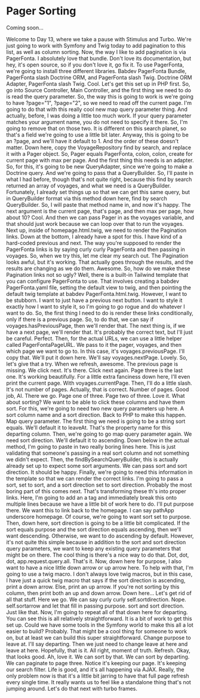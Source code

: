 # Pager Sorting

Coming soon...

Welcome to Day 13, where we take a pause with Stimulus and Turbo. We're just going to
work with Symfony and Twig today to add pagination to this list, as well as column
sorting. Now, the way I like to add pagination is via PagerFonta. I absolutely love
that bundle. Don't love its documentation, but hey, it's open source, so if you don't
love it, go fix it. To use PagerFonta, we're going to install three different
libraries. Babdev PagerFonta Bundle, PagerFonta slash Doctrine ORM, and PagerFonta
slash Twig. Doctrine ORM Adapter, PagerFonta slash Twig. Cool. Let's get this set up
in PHP first. So, go into Source Controller, Main Controller, and the first thing we
need to do is read the query parameter. So, the way this is going to work is we're
going to have ?page="1", ?page="2", so we need to read off the current page. I'm
going to do that with this really cool new map query parameter thing. And actually,
before, I was doing a little too much work. If your query parameter matches your
argument name, you do not need to specify it there. So, I'm going to remove that on
those two. It is different on this search planet, so that's a field we're going to
use a little bit later. Anyway, this is going to be an ?page, and we'll have it
default to 1. And the order of these doesn't matter. Down here, copy the
VoyageRepository find by search, and replace it with a Pager object. So, Pager equals
PagerFonta, colon, colon, create for current page with max per page. And the first
thing this needs is an adapter. So, for this, it's going to be new QueryAdapter,
since we're going to make a Doctrine query. And we're going to pass that a
QueryBuilder. So, I'll paste in what I had before, though that's not quite right,
because this find by search returned an array of voyages, and what we need is a
QueryBuilder. Fortunately, I already set things up so that we can get this same
query, but in QueryBuilder format via this method down here, find by search
QueryBuilder. So, I will paste that method name in, and now it's happy. The next
argument is the current page, that's page, and then max per page, how about 10? Cool.
And then we can pass Pager in as the voyages variable, and that should just work
because we can loop over that to run the voyages. Next up, inside of
homepage.html.twig, we need to render the Pagination links. Down at the bottom, I
already have a spot for this. I have kind of a hard-coded previous and next. The way
you're supposed to render the PagerFonta links is by saying curly curly PagerFonta
and then passing in voyages. So, when we try this, let me clear my search out. The
Pagination looks awful, but it's working. That actually goes through the results, and
the results are changing as we do them. Awesome. So, how do we make these Pagination
links not so ugly? Well, there is a built-in Tailwind template that you can configure
PagerFonta to use. That involves creating a babdev PagerFonta.yaml file, setting the
default view to twig, and then pointing the default twig template at babdev
PagerFonta.html.twig. However, I want to be stubborn. I want to just have a previous
next button. I want to style it exactly how I want to style it, so I'm going to go
rogue and do whatever I want to do. So, the first thing I need to do is render these
links conditionally, only if there is a previous page. So, to do that, we can say if
voyages.hasPreviousPage, then we'll render that. The next thing is, if we have a next
page, we'll render that. It's probably the correct text, but I'll just be careful.
Perfect. Then, for the actual URLs, we can use a little helper called
PagerFontaPageURL. We pass to it the pager, voyages, and then which page we want to
go to. In this case, it's voyages.previousPage. I'll copy that. We'll put it down
here. We'll say voyages.nextPage. Lovely. So, let's give that a try. When we refresh,
awesome. The previous page is missing. We click next. It's there. Click next again.
Page three is the last one. It's working beautifully. For a little extra fanciness
down here, I'll even print the current page. With voyages.currentPage. Then, I'll do
a little slash. It's not number of pages. Actually, that is correct. Number of pages.
Good job, AI. There we go. Page one of three. Page two of three. Love it. What about
sorting? We want to be able to click these columns and have them sort. For this,
we're going to need two new query parameters up here. A sort column name and a sort
direction. Back to PHP to make this happen. Map query parameter. The first thing we
need is going to be a string sort equals. We'll default it to leaveAt. That's the
property name for this departing column. Then, we're going to go map query parameter
again. We need sort direction. We'll default it to ascending. Down below in the
actual method, I'm going to paste in two really boring lines here. This is just
validating that someone's passing in a real sort column and not something we didn't
expect. Then, the findBySearchQueryBuilder, this is actually already set up to expect
some sort arguments. We can pass sort and sort direction. It should be happy.
Finally, we're going to need this information in the template so that we can render
the correct links. I'm going to pass a sort, set to sort, and a sort direction set to
sort direction. Probably the most boring part of this comes next. That's transforming
these th's into proper links. Here, I'm going to add an a tag and immediately break
this onto multiple lines because we have a little bit of work here to do. I'll put
purpose there. We want this to link back to the homepage. I can say pathApp
underscore homepage. Of course, we're going to want sort set to purpose. Then, down
here, sort direction is going to be a little bit complicated. If the sort equals
purpose and the sort direction equals ascending, then we'll want descending.
Otherwise, we want to do ascending by default. However, it's not quite this simple
because in addition to the sort and sort direction query parameters, we want to keep
any existing query parameters that might be on there. The cool thing is there's a
nice way to do that. Dot, dot, dot, app.request.query.all. That's it. Now, down here
for purpose, I also want to have a nice little down arrow or up arrow here. To help
with that, I'm going to use a twig macro. I don't always love twig macros, but in
this case, I have just a quick twig macro that says if the sort direction is
ascending, print a down arrow. Else, print an up arrow. If you're not sorting by this
column, then print both an up and down arrow. Down here... Let's get rid of all that
stuff. Here we go. We can say curly curly self.sortdirection. Nope. self.sortarrow
and let that fill in passing purpose. sort and sort direction. Just like that. Now,
I'm going to repeat all of that down here for departing. You can see this is all
relatively straightforward. It is a bit of work to get this set up. Could we have
some tools in the Symfony world to make this all a lot easier to build? Probably.
That might be a cool thing for someone to work on, but at least we can build this
super straightforward. Change purpose to leave at. I'll say departing. Then we just
need to change leave at here and leave at here. Hopefully, that is it. All right,
moment of truth. Refresh. Okay, that looks good. Ah, love it. We can sort by that. We
can sort by departing. We can paginate to page three. Notice it's keeping our page.
It's keeping our search filter. Life is good, and it's all happening via AJAX.
Really, the only problem now is that it's a little bit jarring to have that full page
refresh every single time. It really wants us to feel like a standalone thing that's
not jumping around. Let's do that next with turbo frames.
